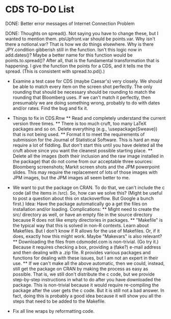 CDS TO-DO List
========================================================
DONE: Better error messages of Internet Connection Problem

DONE: Thoughts on spread(). Not saying you have to change these, but I wanted to mention them. ptsUpfront.var should be points.var. Why isn't there a notional.var? That is how we do things elsewhere. Why is there JPY.condition gibberish still in the function. Isn't this logic now in add.dates()? Maybe a better name for this function would be points.to.spread()? After all, that is the fundamental transformation that is happening. I give the function the points for a CDS, and it tells me the spread. (This is consistent with spread.to.pd().) 

* Examine a test case for CDS (maybe Caesar's) very closely. We should be able to match every item on the screen shot perfectly. The only rounding that should be necessary should be rounding to match the rounding that Bloomberg uses. If we can't match it perfectly, then presumably we are doing something wrong, probably to do with dates and/or rates. Find the bug and fix it.

* Things to fix in CDS.Rnw
** Read and completely understand the current version three times.
** There is too much cruft, too many LaTeX packages and so on. Delete everything (e.g., \usepackage{Sweave}) that is not being used.
** Format it to meet the requirements of submission for the Journal of Statistical Software. This is hard an may require a lot of fiddling. But don't start this until you have deleted all the cruft above since you want the cleanest possible starting place.
** Delete all the images (both their inclusion and the raw image installed in the package) that do not come from our acceptable three sources: Bloomberg screenshots; Markit screen shots and the JPM powerpoint slides. This may require the replacement of lots of those images with JPM images, but the JPM images all seem better to me.

* We want to put the package on CRAN. To do that, we can't include the c code (all the items in /src). So, how can we solve this? (Might be useful to post a question about this on stackoverflow. But Google a bunch first.) Idea: Have the package automatically go a get the files on installation and/or loading. Complications:
** Might need to create the src/ directory as well, or have an empty file in the source directory because R does not like empty directories in packages.
** "Makefile" is the typical way that this is solved in non-R contexts. Learn about Makefiles. But I don't know if R allows for the use of Makefiles. Or, if it does, exactly how this might work. Maybe "Makevars" is also relevant?
** Downloading the files from cdsmodel.com is non-trivial. (Go try it.) Because it requires checking a box, providing a (fake?) e-mail address and then dealing with a .zip file. R provides various packages and functions for dealing with these issues, but I am not an expert in their use.
** If we can't make all the above automatic, then we could, instead, still get the package on CRAN by making the process as easy as possible. That is, we still don't distribute the c code, but we provide step-by-step instructions in what to do after you have downloaded the package. This is non-trivial because it would require re-compiling the package after the user gets the c code. But it is still not a bad answer. In fact, doing this is probably a good idea because it will show you all the steps that need to be added to the Makefile.

* Fix all line wraps by reformatting code.
